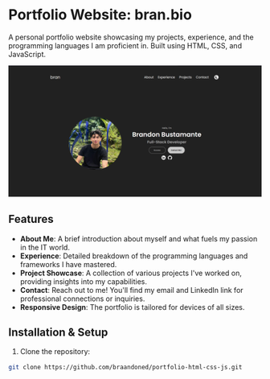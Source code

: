 # Portfolio Website: bran.bio

A personal portfolio website showcasing my projects, experience, and the programming languages I am proficient in. Built using HTML, CSS, and JavaScript.

![Portfolio Preview](./assets/preview.png) <!-- If you have a screenshot, update the path accordingly -->

## Features

- **About Me**: A brief introduction about myself and what fuels my passion in the IT world.
- **Experience**: Detailed breakdown of the programming languages and frameworks I have mastered.
- **Project Showcase**: A collection of various projects I've worked on, providing insights into my capabilities.
- **Contact**: Reach out to me! You'll find my email and LinkedIn link for professional connections or inquiries.
- **Responsive Design**: The portfolio is tailored for devices of all sizes.

## Installation & Setup

1. Clone the repository:
```bash
git clone https://github.com/braandoned/portfolio-html-css-js.git
